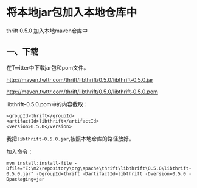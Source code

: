# 将本地jar包加入本地仓库中

thrift 0.5.0 加入本地maven仓库中

## 一、下载

在Twitter中下载jar包和pom文件。

http://maven.twttr.com/thrift/libthrift/0.5.0/libthrift-0.5.0.jar

http://maven.twttr.com/thrift/libthrift/0.5.0/libthrift-0.5.0.pom

libthrift-0.5.0.pom中的内容截取：

```
<groupId>thrift</groupId>
<artifactId>libthrift</artifactId>
<version>0.5.0</version>
```

我把`libthrift-0.5.0.jar`,按照本地仓库的路径放好。

加入命令：

```
mvn install:install-file -Dfile="E:\m2\repository\org\apache\thrift\libthrift\0.5.0\libthrift-0.5.0.jar" -DgroupId=thrift -DartifactId=libthrift -Dversion=0.5.0 -Dpackaging=jar
```